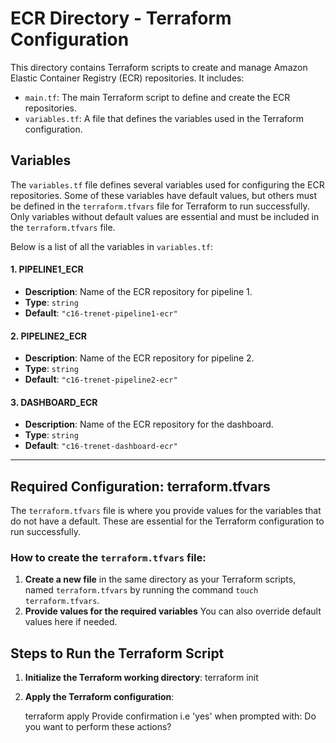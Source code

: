 # **ECR Directory - Terraform Configuration**

This directory contains Terraform scripts to create and manage Amazon Elastic Container Registry (ECR) repositories. It includes:

- `main.tf`: The main Terraform script to define and create the ECR repositories.
- `variables.tf`: A file that defines the variables used in the Terraform configuration.

## **Variables**

The `variables.tf` file defines several variables used for configuring the ECR repositories. Some of these variables have default values, but others must be defined in the `terraform.tfvars` file for Terraform to run successfully. Only variables without default values are essential and must be included in the `terraform.tfvars` file.

Below is a list of all the variables in `variables.tf`:

#### **1. PIPELINE1_ECR**
- **Description**: Name of the ECR repository for pipeline 1.
- **Type**: `string`
- **Default**: `"c16-trenet-pipeline1-ecr"`

#### **2. PIPELINE2_ECR**
- **Description**: Name of the ECR repository for pipeline 2.
- **Type**: `string`
- **Default**: `"c16-trenet-pipeline2-ecr"`

#### **3. DASHBOARD_ECR**
- **Description**: Name of the ECR repository for the dashboard.
- **Type**: `string`
- **Default**: `"c16-trenet-dashboard-ecr"`

---

## **Required Configuration: terraform.tfvars**

The `terraform.tfvars` file is where you provide values for the variables that do not have a default. These are essential for the Terraform configuration to run successfully.

### How to create the `terraform.tfvars` file:

1. **Create a new file** in the same directory as your Terraform scripts, named `terraform.tfvars` by running the command `touch terraform.tfvars`.
2. **Provide values for the required variables** You can also override default values here if needed.

## **Steps to Run the Terraform Script**

1. **Initialize the Terraform working directory**:
   terraform init
   
2. **Apply the Terraform configuration**:

   terraform apply
   Provide confirmation i.e 'yes' when prompted with: Do you want to perform these actions?
